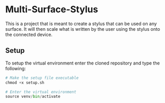 # Multi-Surface-Stylus

This is a project that is meant to create a stylus that can be used on any surface.
It will then scale what is written by the user using the stylus onto the connected device.

## Setup

To setup the virtual environment enter the cloned repository and type the following:

```python
# Make the setup file executable
chmod +x setup.sh

# Enter the virtual environment
source venv/bin/activate
```
